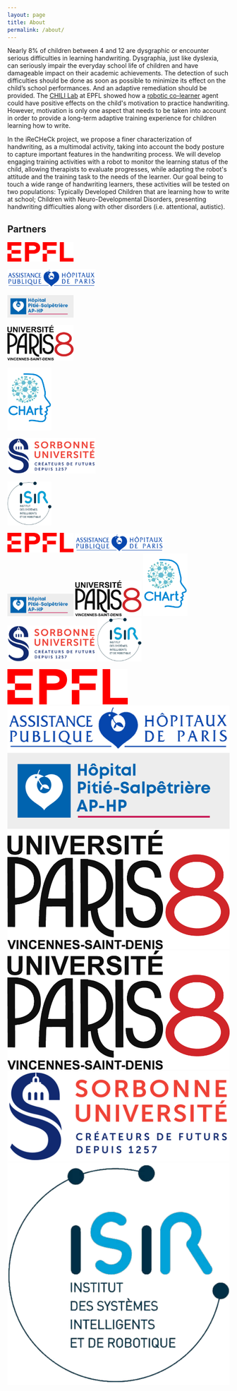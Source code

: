 ```yaml
---
layout: page
title: About
permalink: /about/
---
```


Nearly 8% of children between 4 and 12 are dysgraphic or encounter serious difficulties in learning handwriting. Dysgraphia, just like dyslexia, can seriously impair the everyday school life of children and have damageable impact on their academic achievements. The detection of such difficulties should be done as soon as possible to minimize its effect on the child’s school performances. And an adaptive remediation should be provided. The [CHILI Lab](http://chili.epfl.ch) at EPFL showed how a [robotic co-learner](http://chili.epfl.ch/cowriter) agent could have positive effects on the child's motivation to practice handwriting. However, motivation is only one aspect that needs to be taken into account in order to provide a long-term adaptive training experience for children learning how to write.

In the iReCHeCk project, we propose a finer characterization of handwriting, as a multimodal activity, taking into account the body posture to capture important features in the handwriting process. We will develop engaging training activities with a robot to monitor the learning status of the child, allowing therapists to evaluate progresses, while adapting the robot's attitude and the training task to the needs of the learner. Our goal being to touch a wide range of handwriting learners, these activities will be tested on two populations: Typically Developed Children that are learning how to write at school; Children with Neuro-Developmental Disorders, presenting handwriting difficulties along with other disorders (i.e. attentional, autistic).

## Partners
<p><img alt="Ecole polytechnique fédérale de Lausanne - CHILI Lab" title="EPFL - CHILI Lab" src="images/Logo_EPFL.png" width=150 /></p>
<p><img alt="Assistance Publique - Hôpitaux de Paris" title="APHP" src="images/Logo_APHP.gif" width=200 /></p>
<p><img alt="Hôpital de la Pitié-Salpêtrière" title="Pitié-Salpêtrière" src="images/Logo_Salpetriere.png" width=150 /></p>
<p><img alt="Université Paris 8" title="Université Paris 8" src="images/Logo_Paris8.png" width=150 /></p>
<p><img alt="Laboratoire de Cognitions Humaine et Artificielle" title="CHArt" src="images/Logo_CHArt.png" width=100 /></p>
<p><img alt="Sorbonne Université" title="Sorbonne Université" src="images/Logo_Sorbonne.png" width=200 /></p>
<p><img alt="Institut des Systèmes Intelligents et de Robotique" title="ISIR" src="images/Logo_ISIR.png" width=100 /></p>

<p>
  <img alt="Ecole polytechnique fédérale de Lausanne - CHILI Lab" title="EPFL - CHILI Lab" src="images/Logo_EPFL.png" width=150 />
  <img alt="Assistance Publique - Hôpitaux de Paris" title="APHP" src="images/Logo_APHP.gif" width=200 />
  <img alt="Hôpital de la Pitié-Salpêtrière" title="Pitié-Salpêtrière" src="images/Logo_Salpetriere.png" width=150 />
  <img alt="Université Paris 8" title="Université Paris 8" src="images/Logo_Paris8.png" width=150 />
  <img alt="Laboratoire de Cognitions Humaine et Artificielle" title="CHArt" src="images/Logo_CHArt.png" width=100 />
  <img alt="Sorbonne Université" title="Sorbonne Université" src="images/Logo_Sorbonne.png" width=200 />
  <img alt="Institut des Systèmes Intelligents et de Robotique" title="ISIR" src="images/Logo_ISIR.png" width=100 />
</p>


![Ecole polytechnique fédérale de Lausanne - CHILI Lab](images/Logo_EPFL.png "EPFL - CHILI Lab")
![Assistance Publique - Hôpitaux de Paris](images/Logo_APHP.gif "APHP")
![Hôpital de la Pitié-Salpêtrière](images/Logo_Salpetriere.png "Pitié-Salpêtrière")
![Université Paris 8](images/Logo_Paris8.png "Université Paris 8")
![Laboratoire de Cognitions Humaine et Artificielle](images/Logo_Paris8.png "CHArt")
![Sorbonne Université](images/Logo_Sorbonne.png "Sorbonne Université")
![Institut des Systèmes Intelligents et de Robotique](images/Logo_ISIR.png "CHArt")





